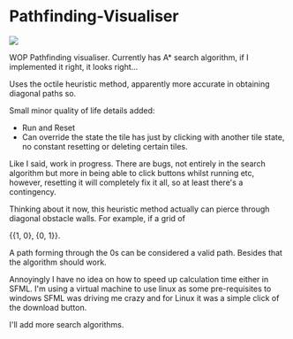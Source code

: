 # Pathfinding-Visualiser

![](https://github.com/ewerae/Pathfinding-Visualiser/blob/main/pathfinder.gif)

WOP Pathfinding visualiser. 
Currently has A* search algorithm, if I implemented it right, it looks right...

Uses the octile heuristic method, apparently more accurate in obtaining diagonal paths so.

Small minor quality of life details added:
- Run and Reset
- Can override the state the tile has just by clicking with another tile state, no constant resetting or deleting certain tiles.

Like I said, work in progress. There are bugs, not entirely in the search algorithm but more in being able to click buttons whilst running etc, however, resetting it will completely fix it all, so at least there's a contingency.

Thinking about it now, this heuristic method actually can pierce through diagonal obstacle walls. For example, if a grid of 

{{1, 0}, {0, 1}}. 

A path forming through the 0s can be considered a valid path. Besides that the algorithm should work. 

Annoyingly I have no idea on how to speed up calculation time either in SFML. I'm using a virtual machine to use linux as some pre-requisites to windows SFML was driving me crazy and for Linux it was a simple click of the download button.

I'll add more search algorithms.
